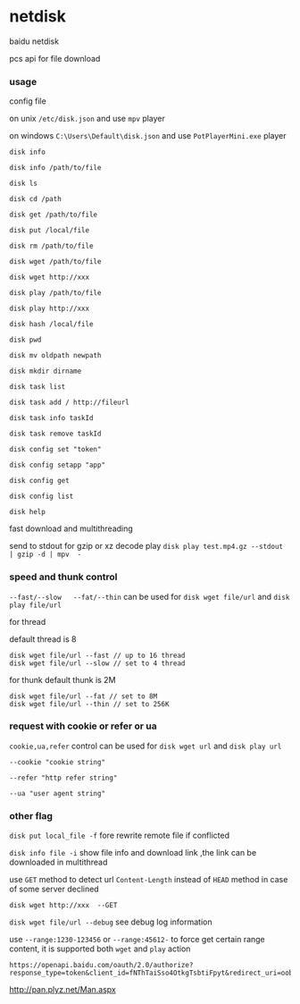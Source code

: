 # netdisk


baidu netdisk

pcs api for file download

### usage


config file

on unix  `/etc/disk.json` and use `mpv` player

on windows  `C:\Users\Default\disk.json`  and use `PotPlayerMini.exe` player


```
disk info

disk info /path/to/file

disk ls

disk cd /path

disk get /path/to/file

disk put /local/file

disk rm /path/to/file

disk wget /path/to/file

disk wget http://xxx

disk play /path/to/file

disk play http://xxx

disk hash /local/file

disk pwd

disk mv oldpath newpath

disk mkdir dirname

disk task list

disk task add / http://fileurl

disk task info taskId

disk task remove taskId

disk config set "token"

disk config setapp "app"

disk config get

disk config list

disk help
```

fast download and multithreading

send to stdout for gzip or xz decode play `disk play test.mp4.gz --stdout | gzip -d | mpv  -`



### speed and thunk control

`--fast/--slow   --fat/--thin` can be used for `disk wget file/url` and `disk play file/url`

for thread

default thread is 8
```
disk wget file/url --fast // up to 16 thread
disk wget file/url --slow // set to 4 thread
```

for thunk
default thunk is 2M
```
disk wget file/url --fat // set to 8M
disk wget file/url --thin // set to 256K
```




### request with cookie or refer or ua

`cookie,ua,refer` control can be used for `disk wget url` and `disk play url`

`--cookie "cookie string"`

`--refer "http refer string"`

`--ua "user agent string"`



### other flag


`disk put local_file -f`  fore rewrite remote file if conflicted

`disk info file -i` show file info and download link ,the link can be downloaded in multithread

use `GET` method to detect url `Content-Length` instead of `HEAD` method in case of some server declined

`disk wget http://xxx  --GET`

`disk wget file/url --debug` see debug log information

use  `--range:1230-123456` or `--range:45612-` to force get certain range content, it is supported  both `wget` and `play` action

```
https://openapi.baidu.com/oauth/2.0/authorize?response_type=token&client_id=fNThTaiSso4OtkgTsbtiFpyt&redirect_uri=oob&scope=netdisk
```

http://pan.plyz.net/Man.aspx


